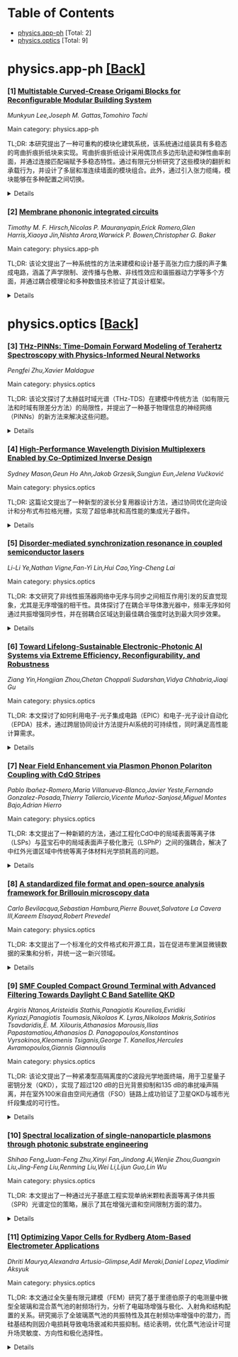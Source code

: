 <div id=toc></div>

# Table of Contents

- [physics.app-ph](#physics.app-ph) [Total: 2]
- [physics.optics](#physics.optics) [Total: 9]


<div id='physics.app-ph'></div>

# physics.app-ph [[Back]](#toc)

### [1] [Multistable Curved-Crease Origami Blocks for Reconfigurable Modular Building System](https://arxiv.org/abs/2509.07337)
*Munkyun Lee,Joseph M. Gattas,Tomohiro Tachi*

Main category: physics.app-ph

TL;DR: 本研究提出了一种可重构的模块化建筑系统，该系统通过组装具有多稳态的弯曲折痕折纸块来实现。弯曲折痕折纸设计采用偶顶点多边形轨迹和弹性曲率剖面，并通过连接匹配端赋予多稳态特性。通过有限元分析研究了这些模块的翻折和承载行为，并设计了多层和准连续墙面的模块组合。此外，通过引入张力缆绳，模块能够在多种配置之间切换。


<details>
  <summary>Details</summary>
Motivation: 当前的模块化建筑系统在灵活性和适应性上存在局限，尤其是在需要快速重构或多功能使用的场景下。弯曲折痕折纸技术因其独特的几何和力学性能，为模块化建筑系统提供了潜在的解决方案。然而，如何将其实际应用到建筑领域并验证其可行性仍是一个挑战。

Method: 作者设计了一种基于弯曲折痕折纸的多稳态模块化系统。具体方法包括：1）设计偶顶点多边形轨迹和弹性曲率剖面的弯曲折痕折纸块；2）通过连接匹配端实现多稳态；3）使用有限元分析研究模块的翻折和承载行为；4）设计并原型化多层和准连续墙面的模块组合；5）引入张力缆绳以实现模块的多配置切换。

Result: 研究通过桌面和大型原型展示了系统的灵活性和适应性。有限元分析验证了模块的翻折和承载能力，张力缆绳的引入使得模块可以在多种配置之间快速切换。该系统在建筑应用中表现出良好的潜力和可扩展性。

Conclusion: 研究表明，基于弯曲折痕折纸的多稳态模块化系统能够满足建筑领域的灵活性和适应性需求。通过有限元分析和原型验证，系统展示了其在快速重构和多功能使用方面的优势。未来的研究可以进一步优化设计和探索更大规模的应用。

Abstract: This study proposes a reconfigurable modular building system that assembles
multistable curved-crease origami blocks. Curved-crease origami is designed
with even-vertex polygonal trajectories and an elastica curvature profile. We
then connect the matching ends to impart multistability. Through this design
approach, we create various blocks and investigate their snapping and
load-bearing behavior using finite element analysis. We design block assemblies
of multi-story and quasi-continuous wall surfaces and fabricate a series of
desktop and large-scale prototypes to demonstrate the flexibility and
adaptability of our system for architectural use. Furthermore, by introducing a
tension cable to the assembly, the assembled modules can be snapped into
multiple configurations.

</details>


### [2] [Membrane phononic integrated circuits](https://arxiv.org/abs/2509.07547)
*Timothy M. F. Hirsch,Nicolas P. Mauranyapin,Erick Romero,Glen Harris,Xiaoya Jin,Nishta Arora,Warwick P. Bowen,Christopher G. Baker*

Main category: physics.app-ph

TL;DR: 该论文提出了一种系统性的方法来建模和设计基于高张力应力膜的声子集成电路，涵盖了声学限制、波传播与色散、非线性效应和谐振器动力学等多个方面，并通过耦合模理论和多种数值技术验证了其设计框架。


<details>
  <summary>Details</summary>
Motivation: 高张力应力膜构建的声子电路具有高声学限制、可控非线性、低质量、小尺寸和易于制造等优势，但目前缺乏系统性的设计和建模方法。该论文旨在填补这一空白，为声子集成电路的设计提供理论和技术支持。

Method: 论文采用耦合模理论（从光电子学领域借鉴）并结合有限元建模、有限差分时域模拟和传递矩阵法等数值技术，对声子电路的核心特性进行建模和验证。此外，论文还设计了多种声子电路基本元件作为示例。

Result: 论文提供了一套全面的框架，用于设计和实现多种声子电路元件，如可变比例功率分配器、模式转换器、模式（解）复用器和基于隧道势垒的法布里-珀罗腔等。这些元件为声子集成电路的实际应用奠定了技术基础。

Conclusion: 通过系统性建模和设计，该论文成功展示了高张力应力膜声子电路的潜力，为传感、声信号处理和高效计算等领域的应用提供了可行的技术路径。其方法兼具理论严谨性和工程实用性的双重优势。

Abstract: Phononic circuits constructed from high tensile stress membranes offer a
range of desirable features such as high acoustic confinement, controllable
nonlinearities, low mass, compact footprint, and ease of fabrication. This
tutorial presents a systematic approach to modelling and designing phononic
integrated circuits on this platform, beginning with acoustic confinement, wave
propagation and dispersion, mechanical and actuation nonlinearities, as well as
resonator dynamics. By adapting coupled mode theory from optoelectronics to
suspended membranes, and validating this theory with several numerical
techniques (finite element modelling, finite difference time domain
simulations, and the transfer matrix method), we then provide a comprehensive
framework to engineer a broad variety of phononic circuit building blocks. As
illustrative examples, we describe the implementation of several acoustic
circuit elements including resonant and non-resonant variable-ratio power
splitters, mode converters, mode (de)multiplexers, and in-line Fabry-Perot
cavities based on evanescent tunnel barriers. These building blocks lay the
foundation for phononic integrated circuits with applications in sensing,
acoustic signal processing, and power-efficient and radiation-hard computing.

</details>


<div id='physics.optics'></div>

# physics.optics [[Back]](#toc)

### [3] [THz-PINNs: Time-Domain Forward Modeling of Terahertz Spectroscopy with Physics-Informed Neural Networks](https://arxiv.org/abs/2509.07161)
*Pengfei Zhu,Xavier Maldague*

Main category: physics.optics

TL;DR: 该论文探讨了太赫兹时域光谱（THz-TDS）在建模中传统方法（如有限元法和时域有限差分方法）的局限性，并提出了一种基于物理信息的神经网络（PINNs）的新方法来解决这些问题。


<details>
  <summary>Details</summary>
Motivation: 太赫兹时域光谱（THz-TDS）在材料的光学和电学参数提取、内部结构探测及表面形貌分析中具有广泛应用，但其模拟技术（如FEM和FDTD）因太赫兹波的宽带宽特性（0.1-10 THz）面临时间和空间分辨率的挑战。这些挑战使得传统方法难以精确捕捉脉冲动态和细微结构及界面效应。

Method: 论文首次将基于物理信息的神经网络（PINNs）引入THz-TDS建模中，并通过时间域的正问题分析验证了其可行性和潜力。PINNs能够结合物理规律和神经网络的学习能力，实现对太赫兹波传播的高效模拟。

Result: 研究结果表明，PINNs作为一种新型框架，在太赫兹波模拟和分析中表现出显著的优势，能够有效克服传统方法在时间和空间分辨率方面的局限性。

Conclusion: 论文得出结论，PINNs为THz-TDS建模提供了一种强大的解决方案，有望推动太赫兹波模拟技术的进一步发展。

Abstract: Terahertz time-domain spectroscopy (THz-TDS) is a powerful tool for
extracting optical and electrical parameters, as well as probing internal
structures and surface morphology of materials. However, conventional
simulation techniques, such as the finite element method (FEM) and
finite-difference time-domain (FDTD), face challenges in accurately modeling
THz wave propagation. These difficulties arise from the broad operating
bandwidth of THz-TDS (~0.1-10 THz), which demands extremely high temporal
resolution to capture pulse dynamics and fine spatial resolution to resolve
microstructures and interface effects. To address these limitations, we
introduce physics-informed neural networks (PINNs) into THz-TDS modeling for
the first time. Through a comprehensive analysis of forward problems in the
time domain, we demonstrate the feasibility and potential of PINNs as a
powerful framework for advancing THz wave simulation and analysis.

</details>


### [4] [High-Performance Wavelength Division Multiplexers Enabled by Co-Optimized Inverse Design](https://arxiv.org/abs/2509.07233)
*Sydney Mason,Geun Ho Ahn,Jakob Grzesik,Sungjun Eun,Jelena Vučković*

Main category: physics.optics

TL;DR: 这篇论文提出了一种新型的波长分复用器设计方法，通过协同优化逆向设计和分布式布拉格光栅，实现了超低串扰和高性能的集成光子器件。


<details>
  <summary>Details</summary>
Motivation: 波长分复用器是集成光子电路的核心组件，广泛应用于光互连、传感和量子技术等领域。然而，现有解决方案在信道间隔、串扰、插入损耗和设备尺寸之间存在难以调和的权衡关系。这些问题限制了器件的性能和适用范围。

Method: 作者开发了一种新颖的设计方法，通过结合逆向设计和分布式布拉格光栅的协同优化，实现了超低串扰和高性能的波长分复用器设计。该方法支持灵活的参数调整，例如输出通道数量、光谱窗口的适配以及不同材料平台的转换。

Result: 实验结果表明，该方法在通信C波段和L波段实现了低于-40 dB的串扰，并且信道间隔仅为15 nm。此外，设计的插入损耗未受显著影响，验证了方法的性能优越性。

Conclusion: 论文提出的协同设计方法为解决波长分复用器在性能上的权衡问题提供了创新方案，展示了其在多种应用场景和材料平台中的普适性和可扩展性。未来可通过进一步优化适应更多复杂的集成光子需求。

Abstract: Wavelength division multiplexers are fundamental to the functioning and
performance of integrated photonic circuits, with applications ranging from
optical interconnects to sensing and quantum technologies. Current solutions
are limited by trade-offs between channel spacing, crosstalk, insertion loss,
and device footprint. Here, we develop a novel design approach that
co-optimizes inverse-designed wavelength division multiplexers and distributed
Bragg gratings to achieve ultra-low crosstalk without compromising insertion
loss. We experimentally demonstrate less than -40 dB crosstalk for wavelength
channel spacing of 15 nm in foundry-compatible silicon devices across the
telecommunications C- and L-bands. Our design process is highly adaptable,
allowing for seamless scaling to a greater number of output channels, different
spectral windows, and easy translation across various material platforms.

</details>


### [5] [Disorder-mediated synchronization resonance in coupled semiconductor lasers](https://arxiv.org/abs/2509.07302)
*Li-Li Ye,Nathan Vigne,Fan-Yi Lin,Hui Cao,Ying-Cheng Lai*

Main category: physics.optics

TL;DR: 本文研究了非线性振荡器网络中无序与同步之间相互作用引发的反直觉现象，尤其是无序增强的相干性。具体探讨了在耦合半导体激光器中，频率无序如何通过共振增强同步性，并在弱耦合区域达到最佳耦合强度时达到最大同步效果。


<details>
  <summary>Details</summary>
Motivation: 探索耦合激光器中由于频率无序导致的同步共振现象，揭示无序在非线性系统中的重要作用。

Method: 通过建立基于有效热力学势的物理理论，解释无序增强同步的现象，并分析其标度行为。

Result: 发现频率无序可以显著增强激光器的同步性，且在特定耦合强度下达到峰值效果。这类共振现象完全由无序驱动，在无无序系统中不存在。

Conclusion: 半导体激光器阵列可作为一种研究无序驱动集体动力学的实验平台，为更广泛的非线性系统研究提供启示。

Abstract: The interplay between disorder and synchronization in nonlinear oscillator
networks has long been known to give rise to counterintuitive phenomena, such
as disorder-enhanced coherence. We uncover a frequency-disorder mediated
synchronization resonance in coupled external-cavity semiconductor diode
lasers. Specifically, we find that intrinsic random frequency detuning among
the lasers can enhance synchronization, reaching a maximum at an optimal
coupling strength in the weak-coupling regime. The resonance is genuinely
disorder-mediated, as it vanishes in the corresponding disorder-free system. To
explain this phenomenon, we develop a physical theory based on an effective
thermodynamic potential, which also accounts for the associated scaling
behavior. Our results establish semiconductor laser arrays as a versatile
experimental platform for investigating disorder-driven collective dynamics,
with potential implications for a broad class of nonlinear systems.

</details>


### [6] [Toward Lifelong-Sustainable Electronic-Photonic AI Systems via Extreme Efficiency, Reconfigurability, and Robustness](https://arxiv.org/abs/2509.07396)
*Ziang Yin,Hongjian Zhou,Chetan Choppali Sudarshan,Vidya Chhabria,Jiaqi Gu*

Main category: physics.optics

TL;DR: 本文探讨了如何利用电子-光子集成电路（EPIC）和电子-光子设计自动化（EPDA）技术，通过跨层协同设计方法提升AI系统的可持续性，同时满足高性能计算需求。


<details>
  <summary>Details</summary>
Motivation: 随着大规模AI系统的快速发展，传统电子平台的能源、带宽和扩展能力已接近极限。EPIC因其高带宽、低延迟和高效能等特点成为下一代AI系统的理想选择。作者旨在通过EPDA和跨层设计方法，进一步提升EPIC系统的可持续性。

Method: 本文采用电子-光子设计自动化（EPDA）工具和跨层（器件-电路-架构）协同设计方法，以实现更紧凑的布局、可重构硬件拓扑和智能容错机制，从而减少芯片面积和金属层使用，延长硬件寿命。

Result: 通过结合EPIC的固有优势和EPDA工具及协同设计方法，作者展示了如何显著减少碳足迹（CFP），同时提升计算性能和互联带宽，最终提出了一种终身可持续的电子-光子AI系统愿景。

Conclusion: EPIC系统不仅能满足现代AI的性能需求，还能通过EPDA和协同设计方法实现可持续计算。作者展望了这类系统在未来AI发展中的重要作用。

Abstract: The relentless growth of large-scale artificial intelligence (AI) has created
unprecedented demand for computational power, straining the energy, bandwidth,
and scaling limits of conventional electronic platforms. Electronic-photonic
integrated circuits (EPICs) have emerged as a compelling platform for
next-generation AI systems, offering inherent advantages in ultra-high
bandwidth, low latency, and energy efficiency for computing and
interconnection. Beyond performance, EPICs also hold unique promises for
sustainability. Fabricated in relaxed process nodes with fewer metal layers and
lower defect densities, photonic devices naturally reduce embodied carbon
footprint (CFP) compared to advanced digital electronic integrated circuits,
while delivering orders-of-magnitude higher computing performance and
interconnect bandwidth. To further advance the sustainability of photonic AI
systems, we explore how electronic-photonic design automation (EPDA) and
cross-layer co-design methodologies can amplify these inherent benefits. We
present how advanced EPDA tools enable more compact layout generation, reducing
both chip area and metal layer usage. We will also demonstrate how cross-layer
device-circuit-architecture co-design unlocks new sustainability gains for
photonic hardware: ultra-compact photonic circuit designs that minimize chip
area cost, reconfigurable hardware topology that adapts to evolving AI
workloads, and intelligent resilience mechanisms that prolong lifetime by
tolerating variations and faults. By uniting intrinsic photonic efficiency with
EPDA- and co-design-driven gains in area efficiency, reconfigurability, and
robustness, we outline a vision for lifelong-sustainable electronic-photonic AI
systems. This perspective highlights how EPIC AI systems can simultaneously
meet the performance demands of modern AI and the urgent imperative for
sustainable computing.

</details>


### [7] [Near Field Enhancement via Plasmon Phonon Polariton Coupling with CdO Stripes](https://arxiv.org/abs/2509.07519)
*Pablo Ibañez-Romero,Maria Villanueva-Blanco,Javier Yeste,Fernando Gonzalez-Posada,Thierry Taliercio,Vicente Muñoz-Sanjosé,Miguel Montes Bajo,Adrian Hierro*

Main category: physics.optics

TL;DR: 本文提出了一种新颖的方法，通过工程化CdO中的局域表面等离子体（LSPs）与蓝宝石中的局域表面声子极化激元（LSPhP）之间的强耦合，解决了中红外光谱区域中传统等离子体材料光学损耗高的问题。


<details>
  <summary>Details</summary>
Motivation: 中红外光谱区在传感和光谱应用中具有巨大潜力，但传统等离子体材料在该区域的光学损耗严重限制了其有效性。新兴材料如氧化镉（CdO）有望克服这些限制。因此，作者致力于开发一种方法，通过耦合CdO中的LSPs和蓝宝石中的LSPhP来实现高性能红外传感平台。

Method: 作者提出了一种新颖的干刻蚀协议，用于CdO的微纳加工，制备了尺寸可调的条纹阵列。这种方法使得LSP和LSPhP模之间能够实现光谱对齐。通过实验和数值模拟，作者证明了当这些极化激元共振时，会产生混合模和强耦合。有限元模拟显示了超过1000倍的近场增强效应，且这种增强效应可延伸到刻蚀结构周围数百纳米的范围内。

Result: 实验和模拟结果显示，CdO中的LSPs与蓝宝石中的LSPhP的共振耦合能够产生显著的近场增强效应（超过1000倍），并且这种效应在空间上扩展到数百纳米的范围内。这种方法成功地将两种中红外活性材料的等离子体和声子响应结合起来。

Conclusion: 作者的研究为中红外传感和光谱应用提供了一种可扩展的高性能平台。通过工程化CdO和蓝宝石中极化激元的耦合，克服了传统等离子体材料在中红外区域的光学损耗问题。这项工作为未来的高性能红外传感器设计开辟了新途径。

Abstract: The mid-infrared spectral region presents significant potential for sensing
and spectroscopic applications. However, traditional plasmonic materials
exhibit substantial optical losses within this range, thereby constraining
their effectiveness. Emerging materials such as cadmium oxide (CdO) have
demonstrated promise in overcoming these limitations. In this work, we
introduce a novel approach to engineer large coupling between localized surface
plasmons (LSPs) in CdO and localized surface phonon polaritons (LSPhP) in
sapphire. By developing a successful dry etching protocol for CdO, we fabricate
stripe arrays with tunable sizes, allowing the spectral alignment between the
LSP and LSPhP modes. We demonstrate both experimentally and numerically that
when these polaritons become resonant, hybrid modes emerge, resulting in
coupling. Finite element simulations reveal near-field enhancements exceeding a
factor of 1000, spatially extended hundreds of nanometers around the etched
structures. Our approach bridges the plasmonic and phononic responses of two
mid-IR active materials, paving the way for scalable, high-performance infrared
sensing platforms.

</details>


### [8] [A standardized file format and open-source analysis framework for Brillouin microscopy data](https://arxiv.org/abs/2509.07566)
*Carlo Bevilacqua,Sebastian Hambura,Pierre Bouvet,Salvatore La Cavera III,Kareem Elsayad,Robert Prevedel*

Main category: physics.optics

TL;DR: 本文提出了一个标准化的文件格式和开源工具，旨在促进布里渊显微镜数据的采集和分析，并统一这一新兴领域。


<details>
  <summary>Details</summary>
Motivation: 布里渊显微镜作为一种无标记、非接触式的生物样本力学性质成像技术，正在快速发展。然而，该领域缺乏统一的数据格式和分析工具，限制了其进一步的应用和发展。本文旨在解决这一问题。

Method: 作者提出了一种标准化的文件格式和开源工具，以简化布里渊显微镜数据的处理和共享。这些工具和格式旨在提升数据的可访问性和分析效率。

Result: 这一标准化方法和开源工具有望促进布里渊显微镜技术的普及，并推动该领域的统一化发展。

Conclusion: 通过引入标准化的文件格式和开源工具，本文为布里渊显微镜数据的共享和分析提供了重要的技术基础，有助于该技术的广泛应用和进一步发展。

Abstract: Brillouin microscopy is rapidly emerging as a powerful technique for imaging
the mechanical properties of biological specimens in a label-free, non-contact
manner. We present a standardized file format and open-source tools to
facilitate the uptake and analysis of Brillouin microscopy related data and to
unify this growing field.

</details>


### [9] [SMF Coupled Compact Ground Terminal with Advanced Filtering Towards Daylight C Band Satellite QKD](https://arxiv.org/abs/2509.07667)
*Argiris Ntanos,Aristeidis Stathis,Panagiotis Kourelias,Evridiki Kyriazi,Panagiotis Toumasis,Nikolaos K. Lyras,Nikolaos Makris,Sotirios Tsavdaridis,E. M. Xilouris,Athanasios Marousis,Ilias Papastamatiou,Athanasios D. Panagopoulos,Konstantinos Vyrsokinos,Kleomenis Tsiganis,George T. Kanellos,Hercules Avramopoulos,Giannis Giannoulis*

Main category: physics.optics

TL;DR: 该论文提出了一种紧凑型高隔离度的C波段光学地面终端，用于卫星量子密钥分发（QKD），实现了超过120 dB的日光背景抑制和135 dB的串扰噪声隔离，并在室外100米自由空间光通信（FSO）链路上成功验证了卫星QKD与城市光纤段集成的可行性。


<details>
  <summary>Details</summary>
Motivation: 卫星量子密钥分发（QKD）需要在地面终端实现高效的背景噪声抑制和串扰隔离，以应对城市环境中的高噪声问题。论文旨在解决如何在紧凑型终端中实现高隔离度和高性能的问题，从而推动卫星QKD与现有城市光纤网络的结合。

Method: 论文采用了一种紧凑型C波段光学地面终端设计，通过优化光路和隔离技术，实现了超过120 dB的日光背景抑制和135 dB的串扰噪声隔离。在室外100米自由空间光通信链路上进行了实验验证。

Result: 实验结果表明，该终端成功实现了卫星QKD在自由空间光通信链路上的传输，验证了其在城市环境中与光纤网络集成的技术可行性。

Conclusion: 该紧凑型高隔离度光学地面终端为卫星QKD与城市光纤网络的结合提供了技术基础，解决了城市环境中的噪声问题，展示了其在实际应用中的潜力。

Abstract: We demonstrate a compact, high-isolation C-band optical ground terminal for
satellite QKD, achieving more than 120 dB daylight background suppression and
135 dB crosstalk noise isolation. Successful QKD over an outdoor 100m FSO
validate its feasibility for integration of satellite-QKD with urban fiber
segments.

</details>


### [10] [Spectral localization of single-nanoparticle plasmons through photonic substrate engineering](https://arxiv.org/abs/2509.07699)
*Shihao Feng,Juan-Feng Zhu,Xinyi Fan,Jindong Ai,Wenjie Zhou,Guangxin Liu,Jing-Feng Liu,Renming Liu,Wei Li,Lijun Guo,Lin Wu*

Main category: physics.optics

TL;DR: 本文提出了一种通过光子基底工程实现单纳米颗粒表面等离子体共振（SPR）光谱定位的策略，展示了其在增强光谱和空间限制方面的潜力。


<details>
  <summary>Details</summary>
Motivation: 表面等离子体共振（SPR）在突破衍射极限的光限制方面至关重要，但重金属损耗往往限制了其光谱定位能力。为了克服这一限制，作者希望通过光子基底工程为SPR提供可调控的光学路径。

Method: 作者利用光子基底工程设计了两种泄漏的法布里-珀罗光子基底，通过分析投影局部态密度的倍增因子光谱来追踪和控制光学路径，从而调控SPR的空间和光谱特性。模拟和实验验证了该方法的效果。

Result: 模拟结果显示，光子晶体基底能将模式体积减少五倍，并将品质因子提高80倍以上。概念验证实验成功展示了在“开放”和“关闭”光学路径状态下对SPR的主动调控。

Conclusion: 多维光子基底工程为单纳米颗粒等离子体学提供了一个可定制化平台，有望突破光谱定位的限制，推动相关应用的发展。

Abstract: Surface plasmon resonances (SPRs) are crucial for confining light beyond the
diffraction limit, yet heavy metal losses often limit their spectral
localization. Here, we propose a practical strategy for enabling the spectral
localization of single-nanoparticle SPRs through photonic substrate
engineering, which creates distinct optical pathways (OPs) to tailor the
electromagnetic environments around plasmonic nanoparticles. By analyzing the
multiplication factor spectrum of the projected local density of states, we can
trace and control these OPs, enabling strong spatial and spectral confinement
of single-nanoparticle SPRs. Simulations reveal that a photonic crystal
substrate can reduce the mode volume by fivefold and boost the quality factor
by over 80 times compared to a metal nanoparticle on a dielectric substrate.
Proof-of-concept experiments using two types of leaking Fabry-Perot photonic
substrates demonstrate active manipulation of SPRs in both "open" and "closed"
OP states. This multidimensional photonic substrate engineering establishes a
customizable platform for single-nanoparticle plasmonics, potentially
transforming applications that were previously limited by spectral
localization.

</details>


### [11] [Optimizing Vapor Cells for Rydberg Atom-Based Electrometer Applications](https://arxiv.org/abs/2509.07823)
*Dhriti Maurya,Alexandra Artusio-Glimpse,Adil Meraki,Daniel Lopez,Vladimir Aksyuk*

Main category: physics.optics

TL;DR: 本文通过全矢量有限元建模（FEM）研究了基于里德伯原子的电测量中微型全玻璃和混合蒸气池的射频场行为，分析了电磁场增强与极化、入射角和结构配置的关系。研究揭示了全玻璃蒸气池的共振特性及其在射频功率增强中的潜力，而硅基结构则因介电损耗导致电场衰减和共振抑制。结论表明，优化蒸气池设计可提升场灵敏度、方向性和极化选择性。


<details>
  <summary>Details</summary>
Motivation: 旨在研究基于里德伯原子的电测量中微型蒸气池的射频场行为，以优化蒸气池的设计，提高其在量子传感平台中的集成潜力和性能。

Method: 使用全矢量有限元建模（FEM）对全玻璃和混合蒸气池的电磁场增强进行了分析，涵盖频率范围0.05 GHz至150 GHz，并研究了极化、入射角和结构配置对场行为的影响。

Result: 全玻璃蒸气池显示出尖锐的角度和极化依赖性共振峰，射频功率增强超过8倍；硅基结构则表现出显著的电场衰减和共振抑制。研究还表明，蒸气池的几何结构和材料特性对射频场分布和耦合效率有重要影响。

Conclusion: 研究结果为优化蒸气池的架构提供了新方向，有望增强基于里德伯原子的量子传感平台的场灵敏度、方向性和极化选择性。

Abstract: We present a comprehensive numerical investigation into the radio frequency
(RF) field behavior within miniaturized all-glass and hybrid vapor cell
geometries designed for Rydberg atom-based electrometry. Using full-vector
finite element modeling (FEM), we analyze electromagnetic field enhancement
across a wide frequency range (0.05 GHz to 150 GHz) as a function of
polarization, incidence angle, and structural configuration. Two primary vapor
cell designs are evaluated: translationally invariant "open" cells and
periodically structured "supported" cells composed entirely of low-loss glass,
as well as hybrid structures incorporating highly doped silicon. Our
simulations reveal that the structured all-glass vapor cells exhibit sharp,
angle- and polarization-dependent resonant peaks due to guided-mode coupling,
resulting in localized RF power enhancements exceeding 8x. In contrast,
silicon-based structures demonstrate significant electric field attenuation and
suppression of resonant features due to their high dielectric losses. Through
k-vector and angle-resolved analyses, we show how cell geometry and material
properties critically influence the RF field distribution and coupling
efficiency. Our findings open new possibilities for optimizing vapor cell
architectures to enhance field sensitivity, directional and polarization
selectivity, and integration potential in chip-scale quantum sensing platforms
based on Rydberg atoms.

</details>
